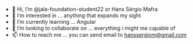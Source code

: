 - 👋 Hi, I’m @jala-foundation-student22 or Hans Sérgio Mafra
- 👀 I’m interested in ... anything that expands my sight
- 🌱 I’m currently learning ... Angular
- 💞️ I’m looking to collaborate on ... everything i might me capable of
- 📫 How to reach me ... you can send email to hanssergiom@gmail.com

<!---
jala-foundation-student22/jala-foundation-student22 is a ✨ special ✨ repository because its `README.md` (this file) appears on your GitHub profile.
You can click the Preview link to take a look at your changes.
--->

